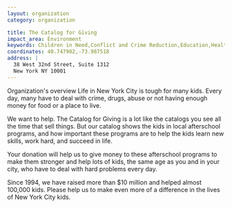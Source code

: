 ```yaml
---
layout: organization
category: organization

title: The Catalog for Giving
impact_area: Environment
keywords: Children in Need,Conflict and Crime Reduction,Education,Health and Wellness,Understanding and Diversity
coordinates: 40.747902,-73.987518
address: |
  38 West 32nd Street, Suite 1312
  New York NY 10001
---
```

Organization's overview
Life in New York City is tough for many kids.  Every day, many have to deal with crime, drugs, abuse or not having enough money for food or a place to live. 
 
We want to help.  The Catalog for Giving is a lot like the catalogs you see all the time that sell things.  But our catalog shows the kids in local afterschool programs, and how important these programs are to help the kids learn new skills, work hard, and succeed in life. 
 
Your donation will help us to give money to these afterschool programs to make them stronger and help lots of kids, the same age as you and in your city, who have to deal with hard problems every day. 
 
Since 1994, we have raised more than $10 million and helped almost 100,000 kids.  Please help us to make even more of a difference in the lives of New York City kids.
